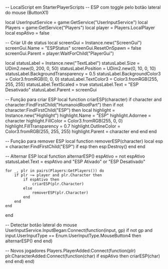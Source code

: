-- LocalScript em StarterPlayerScripts
-- ESP com toggle pelo botão lateral do mouse (ButtonX1)

local UserInputService = game:GetService("UserInputService")
local Players = game:GetService("Players")
local player = Players.LocalPlayer
local espAtivo = false

-- Criar UI de status
local screenGui = Instance.new("ScreenGui")
screenGui.Name = "ESPStatus"
screenGui.ResetOnSpawn = false
screenGui.Parent = player:WaitForChild("PlayerGui")

local statusLabel = Instance.new("TextLabel")
statusLabel.Size = UDim2.new(0, 200, 0, 50)
statusLabel.Position = UDim2.new(0, 10, 0, 10)
statusLabel.BackgroundTransparency = 0.5
statusLabel.BackgroundColor3 = Color3.fromRGB(0, 0, 0)
statusLabel.TextColor3 = Color3.fromRGB(255, 255, 255)
statusLabel.TextScaled = true
statusLabel.Text = "ESP Desativado"
statusLabel.Parent = screenGui

-- Função para criar ESP
local function criarESP(character)
	if character and character:FindFirstChild("HumanoidRootPart") then
		if not character:FindFirstChild("ESP") then
			local highlight = Instance.new("Highlight")
			highlight.Name = "ESP"
			highlight.Adornee = character
			highlight.FillColor = Color3.fromRGB(255, 0, 0)
			highlight.FillTransparency = 0.7
			highlight.OutlineColor = Color3.fromRGB(255, 255, 255)
			highlight.Parent = character
		end
	end
end

-- Função para remover ESP
local function removerESP(character)
	local esp = character:FindFirstChild("ESP")
	if esp then
		esp:Destroy()
	end
end

-- Alternar ESP
local function alternarESP()
	espAtivo = not espAtivo
	statusLabel.Text = espAtivo and "ESP Ativado" or "ESP Desativado"

	for _, plr in pairs(Players:GetPlayers()) do
		if plr ~= player and plr.Character then
			if espAtivo then
				criarESP(plr.Character)
			else
				removerESP(plr.Character)
			end
		end
	end
end

-- Detectar botão lateral do mouse
UserInputService.InputBegan:Connect(function(input, gp)
	if not gp and input.UserInputType == Enum.UserInputType.MouseButton4 then
		alternarESP()
	end
end)

-- Novos jogadores
Players.PlayerAdded:Connect(function(plr)
	plr.CharacterAdded:Connect(function(char)
		if espAtivo then
			criarESP(char)
		end
	end)
end)
